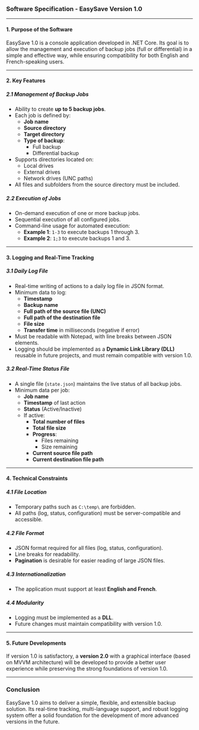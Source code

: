 ### **Software Specification - EasySave Version 1.0**

---

#### **1. Purpose of the Software**
EasySave 1.0 is a console application developed in .NET Core. Its goal is to allow the management and execution of backup jobs (full or differential) in a simple and effective way, while ensuring compatibility for both English and French-speaking users.

---

#### **2. Key Features**

##### **2.1 Management of Backup Jobs**
- Ability to create **up to 5 backup jobs**.
- Each job is defined by:
  - **Job name**
  - **Source directory**
  - **Target directory**
  - **Type of backup**:
    - Full backup
    - Differential backup
- Supports directories located on:
  - Local drives
  - External drives
  - Network drives (UNC paths)
- All files and subfolders from the source directory must be included.

##### **2.2 Execution of Jobs**
- On-demand execution of one or more backup jobs.
- Sequential execution of all configured jobs.
- Command-line usage for automated execution:
  - **Example 1**: `1-3` to execute backups 1 through 3.
  - **Example 2**: `1;3` to execute backups 1 and 3.

---

#### **3. Logging and Real-Time Tracking**

##### **3.1 Daily Log File**
- Real-time writing of actions to a daily log file in JSON format.
- Minimum data to log:
  - **Timestamp**
  - **Backup name**
  - **Full path of the source file (UNC)**
  - **Full path of the destination file**
  - **File size**
  - **Transfer time** in milliseconds (negative if error)
- Must be readable with Notepad, with line breaks between JSON elements.
- Logging should be implemented as a **Dynamic Link Library (DLL)** reusable in future projects, and must remain compatible with version 1.0.

##### **3.2 Real-Time Status File**
- A single file (`state.json`) maintains the live status of all backup jobs.
- Minimum data per job:
  - **Job name**
  - **Timestamp** of last action
  - **Status** (Active/Inactive)
  - If active:
    - **Total number of files**
    - **Total file size**
    - **Progress**:
      - Files remaining
      - Size remaining
    - **Current source file path**
    - **Current destination file path**

---

#### **4. Technical Constraints**

##### **4.1 File Location**
- Temporary paths such as `C:\temp\` are forbidden.
- All paths (log, status, configuration) must be server-compatible and accessible.

##### **4.2 File Format**
- JSON format required for all files (log, status, configuration).
- Line breaks for readability.
- **Pagination** is desirable for easier reading of large JSON files.

##### **4.3 Internationalization**
- The application must support at least **English and French**.

##### **4.4 Modularity**
- Logging must be implemented as a **DLL**.
- Future changes must maintain compatibility with version 1.0.

---

#### **5. Future Developments**
If version 1.0 is satisfactory, a **version 2.0** with a graphical interface (based on MVVM architecture) will be developed to provide a better user experience while preserving the strong foundations of version 1.0.

---

### **Conclusion**
EasySave 1.0 aims to deliver a simple, flexible, and extensible backup solution. Its real-time tracking, multi-language support, and robust logging system offer a solid foundation for the development of more advanced versions in the future.
